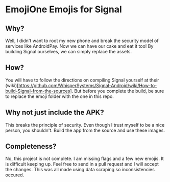 # EmojiOne Emojis for Signal

## Why?
Well, I didn't want to root my new phone and break the security model of services like AndroidPay. Now we can have our cake and eat it too! By building Signal ourselves, we can simply replace the assets.

## How?
You will have to follow the directions on compiling Signal yourself at their (wiki)[https://github.com/WhisperSystems/Signal-Android/wiki/How-to-build-Signal-from-the-sources]. But before you complete the build, be sure to replace the emoji folder with the one in this repo.

## Why not just include the APK?
This breaks the principle of security. Even though I trust myself to be a nice person, you shouldn't. Build the app from the source and use these images. 

## Completeness?
No, this project is not complete. I am missing flags and a few new emojis. It is difficult keeping up. Feel free to send in a pull request and I will accept the changes. This was all made using data scraping so inconsistencies occured.